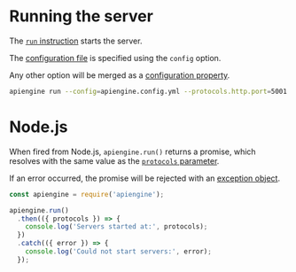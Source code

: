 # Running the server

The [`run` instruction](usage.md) starts the server.

The [configuration file](configuration.md#configuration-file) is specified
using the `config` option.

Any other option will be merged as a
[configuration property](configuration.md#property).

```bash
apiengine run --config=apiengine.config.yml --protocols.http.port=5001
```

# Node.js

When fired from Node.js, `apiengine.run()` returns a promise, which resolves
with the same value as the
[`protocols` parameter](logging.md#functions-parameters).

If an error occurred, the promise will be rejected with an
[exception object](error.md#exceptions-thrown-in-the-server).

<!-- eslint-disable no-unused-vars, no-undef, strict, no-console,
no-restricted-globals, unicorn/catch-error-name, promise/always-return,
promise/prefer-await-to-then -->
```javascript
const apiengine = require('apiengine');

apiengine.run()
  .then(({ protocols }) => {
    console.log('Servers started at:', protocols);
  })
  .catch(({ error }) => {
    console.log('Could not start servers:', error);
  });
```
